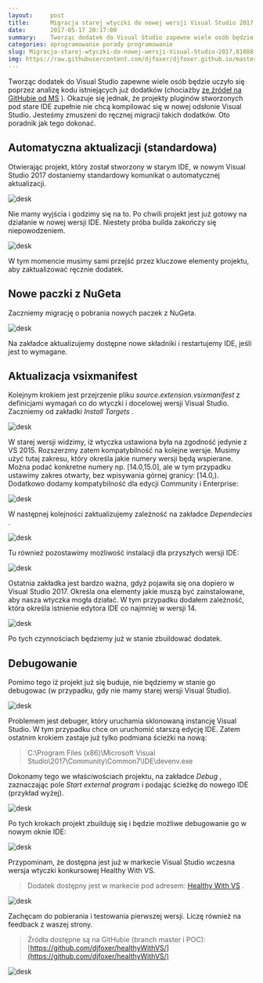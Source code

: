 ```yaml
---
layout:     post
title:      Migracja starej wtyczki do nowej wersji Visual Studio 2017
date:       2017-05-17 20:17:00
summary:    Tworząc dodatek do Visual Studio zapewne wiele osób będzie uczyło się poprzez analizę kodu istniejących już dodatków (chociażby ze źródeł na GitHubie od MS ). Okazuje się jednak, że projekty pluginów stworzonych pod stare IDE zupełnie nie chcą kompilować się w nowej odsłonie Visual Studio. Jesteśmy zmuszeni do ręcznej migracji takich dodatków. Oto poradnik jak tego dokonać.Automatyczna aktualizacj...
categories: oprogramowanie porady programowanie
slug: Migracja-starej-wtyczki-do-nowej-wersji-Visual-Studio-2017,81088.html
img: https://raw.githubusercontent.com/djfoxer/djfoxer.github.io/master/_img/2017-5-17-_22_/g_-_-x-_-_-_x20170517193841_0.png
---
```




Tworząc dodatek do Visual Studio zapewne wiele osób będzie uczyło się poprzez analizę kodu istniejących już dodatków (chociażby [ze źródeł na GitHubie od MS](https://github.com/Microsoft/VSSDK-Extensibility-Samples) ). Okazuje się jednak, że projekty pluginów stworzonych pod stare IDE zupełnie nie chcą kompilować się w nowej odsłonie Visual Studio. Jesteśmy zmuszeni do ręcznej migracji takich dodatków. Oto poradnik jak tego dokonać.



## Automatyczna aktualizacji (standardowa)



Otwierając projekt, który został stworzony w starym IDE, w nowym Visual Studio 2017 dostaniemy standardowy komunikat o automatycznej aktualizacji.



![desk](https://raw.githubusercontent.com/djfoxer/djfoxer.github.io/master/_img/2017-5-17-_22_/g_-_-x-_-_-_x20170517193841_0.png)



Nie mamy wyjścia i godzimy się na to. Po chwili projekt jest już gotowy na działanie w nowej wersji IDE. Niestety próba builda zakończy się niepowodzeniem. 



![desk](https://raw.githubusercontent.com/djfoxer/djfoxer.github.io/master/_img/2017-5-17-_22_/g_-_-x-_-_-_x20170517193842_0.png)



W tym momencie musimy sami przejść przez kluczowe elementy projektu, aby zaktualizować ręcznie dodatek.



## Nowe paczki z NuGeta



Zaczniemy migrację o pobrania nowych paczek z NuGeta. 



![desk](https://raw.githubusercontent.com/djfoxer/djfoxer.github.io/master/_img/2017-5-17-_22_/g_-_-x-_-_-_x20170517193842_1.png)



Na zakładce aktualizujemy dostępne nowe składniki i restartujemy IDE, jeśli jest to wymagane.



## Aktualizacja vsixmanifest


Kolejnym krokiem jest przejrzenie pliku  *source.extension.vsixmanifest*  z definicjami wymagań co do wtyczki i docelowej wersji Visual Studio. Zaczniemy od zakładki  *Install Targets* .



![desk](https://raw.githubusercontent.com/djfoxer/djfoxer.github.io/master/_img/2017-5-17-_22_/g_-_-x-_-_-_x20170517193842_2.png)



W starej wersji widzimy, iż wtyczka ustawiona była na zgodność jedynie z VS 2015. Rozszerzmy zatem kompatybilność na kolejne wersje. Musimy użyć tutaj zakresu, który określa jakie numery wersji będą wspierane. Można podać konkretne numery np. [14.0,15.0], ale w tym przypadku ustawimy zakres otwarty, bez wpisywania górnej granicy: [14.0,). Dodatkowo dodamy kompatybilność dla edycji Community i Enterprise:



![desk](https://raw.githubusercontent.com/djfoxer/djfoxer.github.io/master/_img/2017-5-17-_22_/g_-_-x-_-_-_x20170517193842_3.png)



W następnej kolejności zaktualizujemy zależność na zakładce  *Dependecies* .



![desk](https://raw.githubusercontent.com/djfoxer/djfoxer.github.io/master/_img/2017-5-17-_22_/g_-_-x-_-_-_x20170517193842_4.png)



Tu również pozostawimy możliwość instalacji dla przyszłych wersji IDE:



![desk](https://raw.githubusercontent.com/djfoxer/djfoxer.github.io/master/_img/2017-5-17-_22_/g_-_-x-_-_-_x20170517200251_0.png)



Ostatnia zakładka jest bardzo ważna, gdyż pojawiła się ona dopiero w Visual Studio 2017. Określa ona elementy jakie muszą być zainstalowane, aby nasza wtyczka mogła działać. W tym przypadku dodałem zależność, która określa istnienie edytora IDE co najmniej w wersji 14.



![desk](https://raw.githubusercontent.com/djfoxer/djfoxer.github.io/master/_img/2017-5-17-_22_/g_-_-x-_-_-_x20170517200252_0.png)



Po tych czynnościach będziemy już w stanie zbuildować dodatek. 




## Debugowanie


Pomimo tego iż projekt już się buduje, nie będziemy w stanie go debugowac (w przypadku, gdy nie mamy starej wersji Visual Studio).



![desk](https://raw.githubusercontent.com/djfoxer/djfoxer.github.io/master/_img/2017-5-17-_22_/g_-_-x-_-_-_x20170517200252_1.png)



Problemem jest debuger, który uruchamia sklonowaną instancję Visual Studio. W tym przypadku chce on uruchomić starszą edycję IDE. Zatem ostatnim krokiem zastaje już tylko podmiana ścieżki na nową:

 

> C:\Program Files (x86)\Microsoft Visual Studio\2017\Community\Common7\IDE\devenv.exe


Dokonamy tego we właściwościach projektu, na zakładce  *Debug* , zaznaczając pole  *Start external program*  i podając ścieżkę do nowego IDE (przykład wyżej).



![desk](https://raw.githubusercontent.com/djfoxer/djfoxer.github.io/master/_img/2017-5-17-_22_/g_-_-x-_-_-_x20170517200252_2.png)



Po tych krokach projekt zbuilduję się i będzie możliwe debugowanie go w nowym oknie IDE:



![desk](https://raw.githubusercontent.com/djfoxer/djfoxer.github.io/master/_img/2017-5-17-_22_/g_-_-x-_-_-_x20170517200252_3.png)





Przypominam, że dostępna jest już w markecie Visual Studio wczesna wersja wtyczki konkursowej Healthy With VS.



> Dodatek dostępny jest w markecie pod adresem: [Healthy With VS](https://marketplace.visualstudio.com/items?itemName=djfoxer.HealthyWithVS)
.



![desk](https://raw.githubusercontent.com/djfoxer/djfoxer.github.io/master/_img/2017-5-17-_22_/g_-_-x-_-_-_x20170517200751_0.PNG)




Zachęcam do pobierania i testowania pierwszej wersji. Liczę również na feedback z waszej strony.



> Źródła dostępne są na GitHubie (branch master i POC):
> [https://github.com/djfoxer/healthyWithVS/](https://github.com/djfoxer/healthyWithVS/)



![desk](https://raw.githubusercontent.com/djfoxer/djfoxer.github.io/master/_img/2017-5-17-_22_/g_-_-x-_-_-_x20170517200803_0.png)

